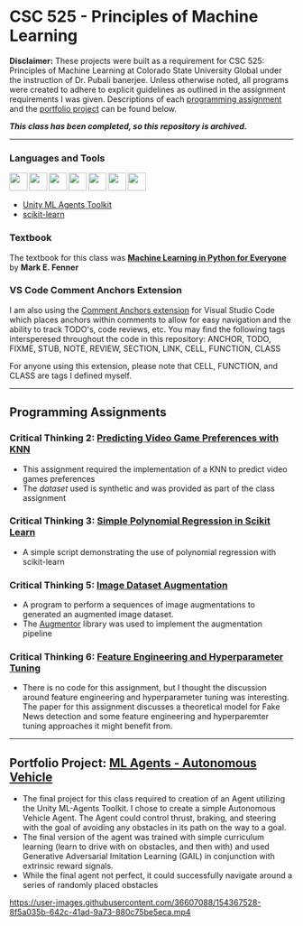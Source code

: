 # CSC 525 - Principles of Machine Learning
**Disclaimer:** These projects were built as a requirement for CSC 525: Principles of Machine Learning at Colorado State University Global under the instruction of Dr. Pubali banerjee. Unless otherwise noted, all programs were created to adhere to explicit guidelines as outlined in the assignment requirements I was given. Descriptions of each [programming assignment](#programming-assignments) and the [portfolio project](#portfolio-project-ml-agents---autonomous-vehicle) can be found below.

*****This class has been completed, so this repository is archived.*****
___

### Languages and Tools
[<img align="left" height="32" width="32" src="https://cdn.svgporn.com/logos/python.svg" />](https://www.python.org)
[<img align="left" height="32" width="32" src="https://cdn.svgporn.com/logos/c-sharp.svg" />](https://dotnet.microsoft.com/en-us/languages/csharp)
[<img align="left" height="32" width="32" src="https://www.psych.mcgill.ca/labs/mogillab/anaconda2/lib/python2.7/site-packages/anaconda_navigator/static/images/anaconda-icon-512x512.png" />](https://www.anaconda.com/pricing)
[<img align="left" height="32" width="32" src="https://cdn.svgporn.com/logos/visual-studio-code.svg" />](https://code.visualstudio.com)
[<img align="left" height="32" width="32" src="https://cdn.svgporn.com/logos/git-icon.svg" />](https://git-scm.com)
[<img align="left" height="32" width="32" src="https://cdn.svgporn.com/logos/gitkraken.svg" />](https://www.gitkraken.com)
[<img align="left" height="32" width="32" src="https://cdn.freebiesupply.com/logos/large/2x/unity-69-logo-black-and-white.png" />](https://unity.com)
<br />
<br />

- [Unity ML Agents Toolkit](https://github.com/Unity-Technologies/ml-agents)
- [scikit-learn](https://scikit-learn.org/stable/)
### Textbook
The textbook for this class was [**Machine Learning in Python for Everyone**](https://www.oreilly.com/library/view/machine-learning-with/9780134845708/) by **Mark E. Fenner**
### VS Code Comment Anchors Extension
I am also using the [Comment Anchors extension](https://marketplace.visualstudio.com/items?itemName=ExodiusStudios.comment-anchors) for Visual Studio Code which places anchors within comments to allow for easy navigation and the ability to track TODO's, code reviews, etc. You may find the following tags intersperesed throughout the code in this repository: ANCHOR, TODO, FIXME, STUB, NOTE, REVIEW, SECTION, LINK, CELL, FUNCTION, CLASS

For anyone using this extension, please note that CELL, FUNCTION, and CLASS are tags I defined myself. 
<br />
___

## Programming Assignments

### Critical Thinking 2: [Predicting Video Game Preferences with KNN](CT%202/)
- This assignment required the implementation of a KNN to predict video games preferences 
- The *dataset* used is synthetic and was provided as part of the class assignment

### Critical Thinking 3: [Simple Polynomial Regression in Scikit Learn](CT%203/)
- A simple script demonstrating the use of polynomial regression with scikit-learn

### Critical Thinking 5: [Image Dataset Augmentation](CT%205/)
- A program to perform a sequences of image augmentations to generated an augmented image dataset.
- The [Augmentor](https://augmentor.readthedocs.io/en/master/) library was used to implement the augmentation pipeline

### Critical Thinking 6: [Feature Engineering and Hyperparameter Tuning](CT%206/)
- There is no code for this assignment, but I thought the discussion around feature engineering and hyperparameter tuning was interesting. The paper for this assignment discusses a theoretical model for Fake News detection and some feature engineering and hyperparemter tuning approaches it might benefit from. 

___

## Portfolio Project: [ML Agents - Autonomous Vehicle](Portfolio%20Project/)
- The final project for this class required to creation of an Agent utilizing the Unity ML-Agents Toolkit. I chose to create a simple Autonomous Vehicle Agent. The Agent could control thrust, braking, and steering with the goal of avoiding any obstacles in its path on the way to a goal.
- The final version of the agent was trained with simple curriculum learning (learn to drive with on obstacles, and then with) and used Generative Adversarial Imitation Learning (GAIL) in conjunction with extrinsic reward signals.
- While the final agent not perfect, it could successfully navigate around a series of randomly placed obstacles

https://user-images.githubusercontent.com/36607088/154367528-8f5a035b-642c-41ad-9a73-880c75be5eca.mp4


